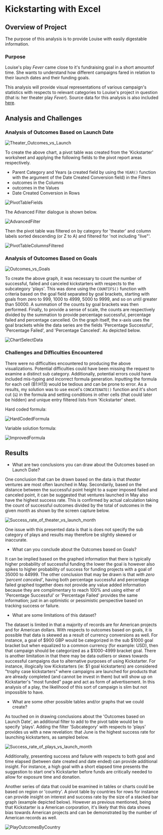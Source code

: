# Kickstarting with Excel

## Overview of Project

The purpose of this analysis is to provide Louise with easily digestable information.

### Purpose

Louise's play *Fever* came close to it's fundraising goal in a short amountof time. She wants to understand how different campaigns fared in relation to their launch dates and their funding goals. 


This analysis will provide visual representations of various campaign's statistics with respects to relevant categories to Louise's project in question (that is: her theater play *Fever*). Source data for this analysis is also included [here](/Kickstarter_Challenge.zip).


## Analysis and Challenges


### Analysis of Outcomes Based on Launch Date
![Theater_Outcomes_vs_Launch](/resources/Theater_Outcomes_vs_Launch.png)

To create the above chart, a pivot table was created from the 'Kickstarter' worksheet and applying the following fields to the pivot report areas respectively.

* Parent Category and Years (a created field by using the `YEAR()` function with the argument of the Date Created Conversion field) in the Filters
* outcomes in the Columns
* outcomes in the Values
* Date Created Conversion in Rows

![PivotTableFields](/resources/PivotTableFields.PNG)

The Advanced Filter dialogue is shown below.

![AdvancedFilter](/resources/AdvancedFilter.png)

Then the pivot table was filtered on by category for 'theater' and column labels sorted descending (or Z to A) and filtered for 'not including "live"'.

![PivotTableColumnsFiltered](/resources/PivotTableColumnsFiltered.PNG)


### Analysis of Outcomes Based on Goals
![Outcomes_vs_Goals](/resources/Outcomes_vs_Goals.png)

To create the above graph, it was necessary to count the number of successful, failed and canceled kickstarters with respects to the subcategory 'plays'. This was done using the `COUNTIFS()` function with criteria based on the goal field separated by goal brackets, starting with goals from zero to 999, 1000 to 4999, 5000 to 9999, and so on until greater than 50000. A summation of the counts by goal brackets was then performed. Finally, to provide a sense of scale, the counts are respectively divided by the summation to provide percentage successful, percentage failed and percentage cancelled. On the graph itself, the x-axis uses the goal brackets while the data series are the fields 'Percentage Successful', 'Percentage Failed', and 'Percentage Canceled'. As depicted below.

![ChartSelectData](/resources/ChartSelectData.png)

### Challenges and Difficulties Encountered

There were no difficulties encountered to producing the above visualizations. Potential difficulties could have been missing the request to examine a distinct sub category. Additionally, potential errors could have included mis-typing and incorrect formula generation. Inputting the formula for each cell (B1:H13) would be tedious and can be prone to error. As a results, my solution was to use excel's `CONCATENATE()` function and it's short cut (`&`) in the formula and setting conditions in other cells (that could later be hidden) and unique entry filtered lists from 'Kickstarter' sheet. 

Hard coded formula:

![HardCodedFormula](/resources/HardCodedFormula.PNG)

Variable solution formula:

![ImprovedFormula](/resources/ImprovedFormula.PNG)

## Results

- What are two conclusions you can draw about the Outcomes based on Launch Date?

One conclusion that can be drawn based on the data is that *theater* ventures are most often launched in May. Secondarily, based on the distance between the successful point height to a super imposed failed and canceled point, it can be suggested that ventures launched in May also have the highest success rate. This is confirmed by actual calculation taking the count of successful outcomes divided by the total of outcomes in the given month as shown by the screen capture below. 

![Success_rate_of_theater_vs_launch_month](/resources/Success_rate_of_theater_vs_launch_month.png)

One issue with this presented data is that is does not specify the sub category of plays and results may therefore be slightly skewed or inaccurate.

- What can you conclude about the Outcomes based on Goals?

It can be implied based on the graphed information that there is typically higher probability of successful funding the lower the goal is however also spikes to higher probability of success for funding projects with a goal of 35000 to 44999. The other conclusion that may be drawn is that *with zero 'percent canceled'*, having both percentage successful and percentage failed graphed together does not provide any value added information because they are complimentary to reach 100% and using either of 'Percentage Successful' or 'Percentage Failed' provides the same information; just in an optimistic or pessimistic perspective based on tracking success or failure. 

- What are some limitations of this dataset?

The dataset is limited in that a majority of records are for American projects and for American dollars. With respects to outcomes based on goals, it is possible that data is skewed as a result of currency conversions as well. For instance, a goal of $900 GBP would be categorized in the sub $1000 goal bracket but when equalized to a common currency (for example: USD), then that campaign should be categorized as a $1000-4999 bracket goal. There is another limitation in that there may be data outliers or skews towards successful campaigns due to alternative purposes of using Kickstarter. For instance, illogically low Kickstarters (ie: $1 goal kickstarters) are considered "trophy case kickstarters" where campaigns are launched for products that are already completed (and cannot be invest in them) but will show up on Kickstarter's "most funded" page and act as form of advertisement. In this analysis of a play, the likelihood of this sort of campaign is slim but not impossible to have.

- What are some other possible tables and/or graphs that we could create?

As touched on in drawing conclusions about the 'Outcomes based on Launch Date', an additional filter to add to the pivot table would be to specify 'plays'. Adding the filter 'Subcategory' with respects to 'plays' provides us with a new revelation: that June is the highest success rate for launching kickstarters, as sampled below.

![Success_rate_of_plays_vs_launch_month](/resources/Success_rate_of_plays_vs_launch_month.png)

Additionally, presenting success and failure with respects to both goal and time elapsed (between date created and date ended) can provide additional insight. For instance, a high goal with a short elapsed time presents the suggestion to start one's Kickstarter before funds are critically needed to allow for exposure time and donation. 

Another series of data that could be examined in tables or charts could be based on region or 'country'. A pivot table by countries for rows for instance can provide insight on interest and success rate by the size of a stacked bar graph (example depicted below). However as previous mentioned, being that Kickstarter is a American corporation, it's likely that this data shows bias towards American projects and can be demonstrated by the number of American records as well.

![PlayOutcomesByCountry](/resources/PlayOutcomesByCountry.png)
